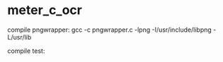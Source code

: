 # meter_c_ocr

compile pngwrapper:
gcc -c pngwrapper.c -lpng -I/usr/include/libpng -L/usr/lib

compile test:
